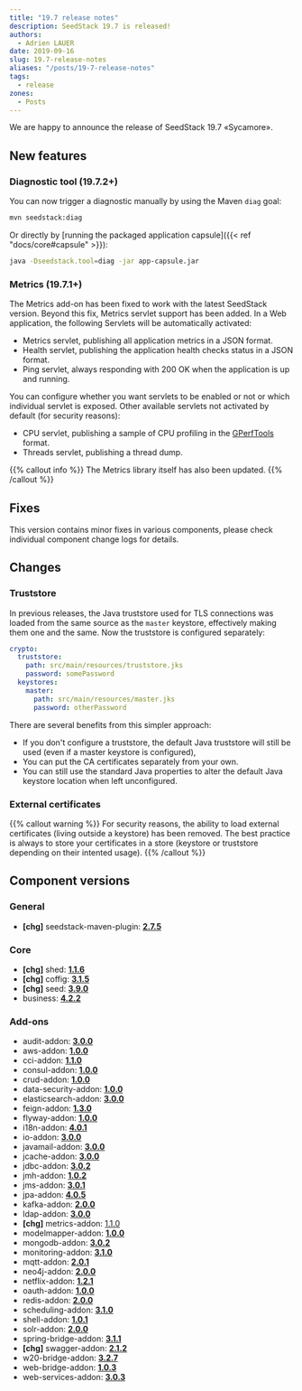 ```yaml
---
title: "19.7 release notes"
description: SeedStack 19.7 is released!
authors:
  - Adrien LAUER
date: 2019-09-16
slug: 19.7-release-notes
aliases: "/posts/19-7-release-notes"
tags:
  - release
zones:
  - Posts
---
```


We are happy to announce the release of SeedStack 19.7 «Sycamore».<!--more-->

## New features

### Diagnostic tool (19.7.2+)

You can now trigger a diagnostic manually by using the Maven `diag` goal:

```bash
mvn seedstack:diag
```

Or directly by [running the packaged application capsule]({{< ref "docs/core#capsule" >}}):
 
```bash
java -Dseedstack.tool=diag -jar app-capsule.jar
``` 

### Metrics (19.7.1+)

The Metrics add-on has been fixed to work with the latest SeedStack version. Beyond this fix, Metrics servlet support has been
added. In a Web application, the following Servlets will be automatically activated:

* Metrics servlet, publishing all application metrics in a JSON format.
* Health servlet, publishing the application health checks status in a JSON format.
* Ping servlet, always responding with 200 OK when the application is up and running.

You can configure whether you want servlets to be enabled or not or which individual servlet is exposed. Other available
servlets not activated by default (for security reasons):

* CPU servlet, publishing a sample of CPU profiling in the [GPerfTools](https://github.com/gperftools/gperftools) format.
* Threads servlet, publishing a thread dump.

{{% callout info %}}
The Metrics library itself has also been updated.
{{% /callout %}}

## Fixes

This version contains minor fixes in various components, please check individual component change logs for details.

## Changes

### Truststore

In previous releases, the Java truststore used for TLS connections was loaded from the same source as the `master` keystore,
effectively making them one and the same. Now the truststore is configured separately:

```yaml
crypto:
  truststore:
    path: src/main/resources/truststore.jks
    password: somePassword
  keystores:
    master:
      path: src/main/resources/master.jks
      password: otherPassword
```  

There are several benefits from this simpler approach:
 
* If you don't configure a truststore, the default Java truststore will still be used (even if a master keystore is configured),
* You can put the CA certificates separately from your own.
* You can still use the standard Java properties to alter the default Java keystore location when left unconfigured. 

### External certificates

{{% callout warning %}}
For security reasons, the ability to load external certificates (living outside a keystore) has been removed. The best
practice is always to store your certificates in a store (keystore or truststore depending on their intented usage). 
{{% /callout %}}

## Component versions

### General

* **[chg]** seedstack-maven-plugin: **[2.7.5](https://github.com/seedstack/seedstack-maven-plugin/releases/tag/v2.7.5)**

### Core

* **[chg]** shed: **[1.1.6](https://github.com/seedstack/shed/releases/tag/v1.1.6)**
* **[chg]** coffig: **[3.1.5](https://github.com/seedstack/coffig/releases/tag/v3.1.5)**
* **[chg]** seed: **[3.9.0](https://github.com/seedstack/seed/releases/tag/v3.9.0)**
* business: **[4.2.2](https://github.com/seedstack/business/releases/tag/v4.2.2)**

### Add-ons

* audit-addon: **[3.0.0](https://github.com/seedstack/audit-addon/releases/tag/v3.0.0)**
* aws-addon: **[1.0.0](https://github.com/seedstack/aws-addon/releases/tag/v1.0.0)**
* cci-addon: **[1.1.0](https://github.com/seedstack/cci-addon/releases/tag/v1.1.0)**
* consul-addon: **[1.0.0](https://github.com/seedstack/consul-addon/releases/tag/v1.0.0)**
* crud-addon: **[1.0.0](https://github.com/seedstack/crud-addon/releases/tag/v1.0.0)**
* data-security-addon: **[1.0.0](https://github.com/seedstack/data-security-addon/releases/tag/v1.0.0)**
* elasticsearch-addon: **[3.0.0](https://github.com/seedstack/elasticsearch-addon/releases/tag/v3.0.0)**
* feign-addon: **[1.3.0](https://github.com/seedstack/feign-addon/releases/tag/v1.3.0)**
* flyway-addon: **[1.0.0](https://github.com/seedstack/flyway-addon/releases/tag/v1.0.0)**
* i18n-addon: **[4.0.1](https://github.com/seedstack/i18n-addon/releases/tag/v4.0.1)**
* io-addon: **[3.0.0](https://github.com/seedstack/io-addon/releases/tag/v3.0.0)**
* javamail-addon: **[3.0.0](https://github.com/seedstack/javamail-addon/releases/tag/v3.0.0)**
* jcache-addon: **[3.0.0](https://github.com/seedstack/jcache-addon/releases/tag/v3.0.0)**
* jdbc-addon: **[3.0.2](https://github.com/seedstack/jdbc-addon/releases/tag/v3.0.2)**
* jmh-addon: **[1.0.2](https://github.com/seedstack/jmh-addon/releases/tag/v1.0.2)**
* jms-addon: **[3.0.1](https://github.com/seedstack/jms-addon/releases/tag/v3.0.1)**
* jpa-addon: **[4.0.5](https://github.com/seedstack/jpa-addon/releases/tag/v4.0.5)**
* kafka-addon: **[2.0.0](https://github.com/seedstack/kafka-addon/releases/tag/v2.0.0)**
* ldap-addon: **[3.0.0](https://github.com/seedstack/ldap-addon/releases/tag/v3.0.0)**
* **[chg]** metrics-addon: [1.1.0](https://github.com/seedstack/metrics-addon/releases/tag/v1.1.0)
* modelmapper-addon: **[1.0.0](https://github.com/seedstack/modelmapper-addon/releases/tag/v1.0.0)**
* mongodb-addon: **[3.0.2](https://github.com/seedstack/mongodb-addon/releases/tag/v3.0.2)**
* monitoring-addon: **[3.1.0](https://github.com/seedstack/monitoring-addon/releases/tag/v3.1.0)**
* mqtt-addon: **[2.0.1](https://github.com/seedstack/mqtt-addon/releases/tag/v2.0.1)**
* neo4j-addon: **[2.0.0](https://github.com/seedstack/neo4j-addon/releases/tag/v2.0.0)**
* netflix-addon: **[1.2.1](https://github.com/seedstack/netflix-addon/releases/tag/v1.2.1)**
* oauth-addon: **[1.0.0](https://github.com/seedstack/oauth-addon/releases/tag/v1.0.0)**
* redis-addon: **[2.0.0](https://github.com/seedstack/redis-addon/releases/tag/v2.0.0)**
* scheduling-addon: **[3.1.0](https://github.com/seedstack/scheduling-addon/releases/tag/v3.1.0)**
* shell-addon: **[1.0.1](https://github.com/seedstack/shell-addon/releases/tag/v1.0.1)**
* solr-addon: **[2.0.0](https://github.com/seedstack/solr-addon/releases/tag/v2.0.0)**
* spring-bridge-addon: **[3.1.1](https://github.com/seedstack/spring-bridge-addon/releases/tag/v3.1.1)**
* **[chg]** swagger-addon: **[2.1.2](https://github.com/seedstack/swagger-addon/releases/tag/v2.1.2)**
* w20-bridge-addon: **[3.2.7](https://github.com/seedstack/w20-bridge-addon/releases/tag/v3.2.7)**
* web-bridge-addon: **[1.0.3](https://github.com/seedstack/web-bridge-addon/releases/tag/v1.0.3)**
* web-services-addon: **[3.0.3](https://github.com/seedstack/web-services-addon/releases/tag/v3.0.3)**

